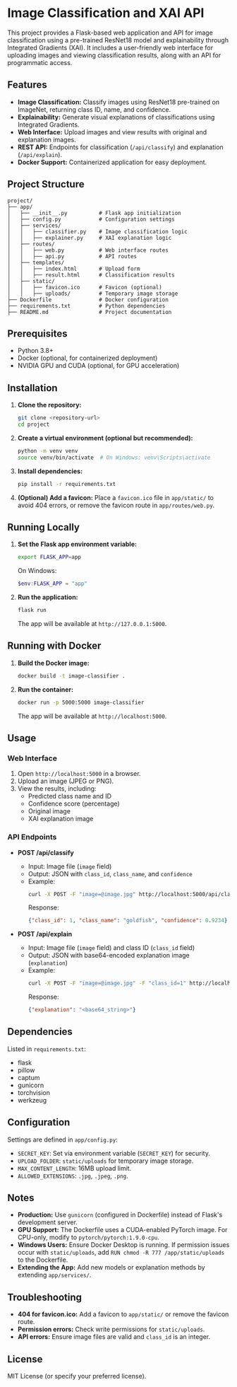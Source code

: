 # Image Classification and XAI API

This project provides a Flask-based web application and API for image classification using a pre-trained ResNet18 model and explainability through Integrated Gradients (XAI). It includes a user-friendly web interface for uploading images and viewing classification results, along with an API for programmatic access.

## Features
- **Image Classification:** Classify images using ResNet18 pre-trained on ImageNet, returning class ID, name, and confidence.
- **Explainability:** Generate visual explanations of classifications using Integrated Gradients.
- **Web Interface:** Upload images and view results with original and explanation images.
- **REST API:** Endpoints for classification (`/api/classify`) and explanation (`/api/explain`).
- **Docker Support:** Containerized application for easy deployment.

## Project Structure
```
project/
├── app/
│   ├── __init__.py          # Flask app initialization
│   ├── config.py            # Configuration settings
│   ├── services/
│   │   ├── classifier.py    # Image classification logic
│   │   ├── explainer.py     # XAI explanation logic
│   ├── routes/
│   │   ├── web.py           # Web interface routes
│   │   ├── api.py           # API routes
│   ├── templates/
│   │   ├── index.html       # Upload form
│   │   ├── result.html      # Classification results
│   ├── static/
│   │   ├── favicon.ico      # Favicon (optional)
│   │   ├── uploads/         # Temporary image storage
├── Dockerfile               # Docker configuration
├── requirements.txt         # Python dependencies
├── README.md                # Project documentation
```

## Prerequisites
- Python 3.8+
- Docker (optional, for containerized deployment)
- NVIDIA GPU and CUDA (optional, for GPU acceleration)

## Installation

1. **Clone the repository:**
   ```bash
   git clone <repository-url>
   cd project
   ```

2. **Create a virtual environment (optional but recommended):**
   ```bash
   python -m venv venv
   source venv/bin/activate  # On Windows: venv\Scripts\activate
   ```

3. **Install dependencies:**
   ```bash
   pip install -r requirements.txt
   ```

4. **(Optional) Add a favicon:**
   Place a `favicon.ico` file in `app/static/` to avoid 404 errors, or remove the favicon route in `app/routes/web.py`.

## Running Locally
1. **Set the Flask app environment variable:**
   ```bash
   export FLASK_APP=app
   ```
   On Windows:
   ```powershell
   $env:FLASK_APP = "app"
   ```

2. **Run the application:**
   ```bash
   flask run
   ```
   The app will be available at `http://127.0.0.1:5000`.

## Running with Docker
1. **Build the Docker image:**
   ```bash
   docker build -t image-classifier .
   ```

2. **Run the container:**
   ```bash
   docker run -p 5000:5000 image-classifier
   ```
   The app will be available at `http://localhost:5000`.

## Usage
### Web Interface
1. Open `http://localhost:5000` in a browser.
2. Upload an image (JPEG or PNG).
3. View the results, including:
   - Predicted class name and ID
   - Confidence score (percentage)
   - Original image
   - XAI explanation image

### API Endpoints
- **POST /api/classify**
  - Input: Image file (`image` field)
  - Output: JSON with `class_id`, `class_name`, and `confidence`
  - Example:
    ```bash
    curl -X POST -F "image=@image.jpg" http://localhost:5000/api/classify
    ```
    Response:
    ```json
    {"class_id": 1, "class_name": "goldfish", "confidence": 0.9234}
    ```

- **POST /api/explain**
  - Input: Image file (`image` field) and class ID (`class_id` field)
  - Output: JSON with base64-encoded explanation image (`explanation`)
  - Example:
    ```bash
    curl -X POST -F "image=@image.jpg" -F "class_id=1" http://localhost:5000/api/explain
    ```
    Response:
    ```json
    {"explanation": "<base64_string>"}
    ```

## Dependencies
Listed in `requirements.txt`:
- flask
- pillow
- captum
- gunicorn
- torchvision
- werkzeug

## Configuration
Settings are defined in `app/config.py`:
- `SECRET_KEY`: Set via environment variable (`SECRET_KEY`) for security.
- `UPLOAD_FOLDER`: `static/uploads` for temporary image storage.
- `MAX_CONTENT_LENGTH`: 16MB upload limit.
- `ALLOWED_EXTENSIONS`: `.jpg`, `.jpeg`, `.png`.

## Notes
- **Production:** Use `gunicorn` (configured in Dockerfile) instead of Flask's development server.
- **GPU Support:** The Dockerfile uses a CUDA-enabled PyTorch image. For CPU-only, modify to `pytorch/pytorch:1.9.0-cpu`.
- **Windows Users:** Ensure Docker Desktop is running. If permission issues occur with `static/uploads`, add `RUN chmod -R 777 /app/static/uploads` to the Dockerfile.
- **Extending the App:** Add new models or explanation methods by extending `app/services/`.

## Troubleshooting
- **404 for favicon.ico:** Add a favicon to `app/static/` or remove the favicon route.
- **Permission errors:** Check write permissions for `static/uploads`.
- **API errors:** Ensure image files are valid and `class_id` is an integer.

## License
MIT License (or specify your preferred license).